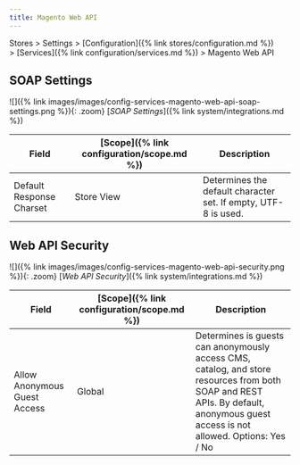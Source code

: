 ```yaml
---
title: Magento Web API
---
```


Stores > Settings > [Configuration]({% link stores/configuration.md %}) > [Services]({% link configuration/services.md %}) > Magento Web API

## SOAP Settings

![]({% link images/images/config-services-magento-web-api-soap-settings.png %}){: .zoom}
[_SOAP Settings_]({% link system/integrations.md %})

|Field|[Scope]({% link configuration/scope.md %})|Description|
|--- |--- |--- |
|Default Response Charset|Store View|Determines the default character set. If empty, UTF-8 is used.|

## Web API Security

![]({% link images/images/config-services-magento-web-api-security.png %}){: .zoom}
[_Web API Security_]({% link system/integrations.md %})

|Field|[Scope]({% link configuration/scope.md %})|Description|
|--- |--- |--- |
|Allow Anonymous Guest Access|Global|Determines is guests can anonymously access CMS, catalog, and store resources from both SOAP and REST APIs. By default, anonymous guest access is not allowed. Options: Yes / No|